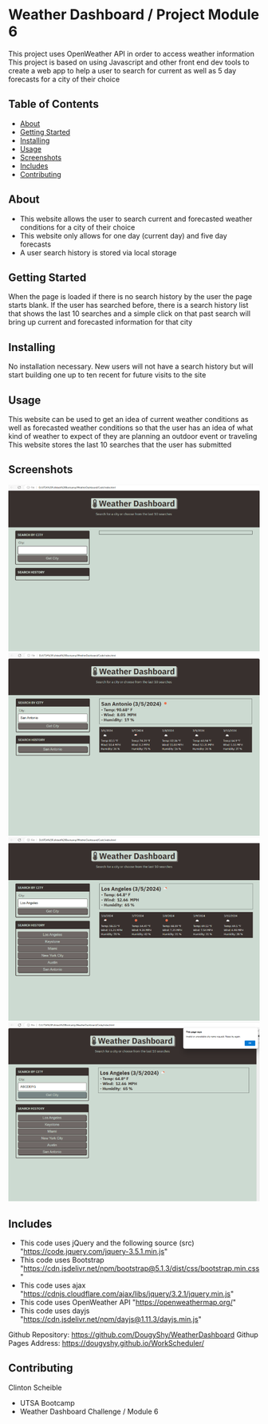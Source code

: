 # Weather Dashboard / Project Module 6

This project uses OpenWeather API in order to access weather information
This project is based on using Javascript and other front end dev tools to create a web app to help a user to search for current as well as 5 day forecasts for a city of their choice

## Table of Contents

- [About](#about)
- [Getting Started](#getting_started)
- [Installing](#installing)
- [Usage](#usage)
- [Screenshots](#screenshots)
- [Includes](#includes)
- [Contributing](#contributing)

## About

 - This website allows the user to search current and forecasted weather conditions for a city of their choice
 - This website only allows for one day (current day) and five day forecasts
 - A user search history is stored via local storage

## Getting Started

When the page is loaded if there is no search history by the user the page starts blank.
If the user has searched before, there is a search history list that shows the last 10 searches and a simple click on that past search will bring up current and forecasted information for that city 

## Installing

No installation necessary.
New users will not have a search history but will start building one up to ten recent for future visits to the site

## Usage

This website can be used to get an idea of current weather conditions as well as forecasted weather conditions so that the user has an idea of what kind of weather to expect of they are planning an outdoor event or traveling
This website stores the last 10 searches that the user has submitted

## Screenshots

!["no history"](Code\assets\screenshots\weatherDashboardNoHistory.png)
!["first search"](Code\assets\screenshots\weatherDashboardFirstSearch.png)
!["yes history"](Code\assets\screenshots\weatherDashboardYesHistory.png)
!["invalid choice"](Code\assets\screenshots\weatherDashboardInvalidCity.png)

## Includes

 - This code uses jQuery and the following source (src) "https://code.jquery.com/jquery-3.5.1.min.js"
 - This code uses Bootstrap "https://cdn.jsdelivr.net/npm/bootstrap@5.1.3/dist/css/bootstrap.min.css"
 - This code uses ajax "https://cdnjs.cloudflare.com/ajax/libs/jquery/3.2.1/jquery.min.js"
 - This code uses OpenWeather API "https://openweathermap.org/"
 - This code uses dayjs "https://cdn.jsdelivr.net/npm/dayjs@1.11.3/dayjs.min.js"

Github Repository: https://github.com/DougyShy/WeatherDashboard
Githup Pages Address: https://dougyshy.github.io/WorkScheduler/

## Contributing

Clinton Scheible
- UTSA Bootcamp
- Weather Dashboard Challenge / Module 6


